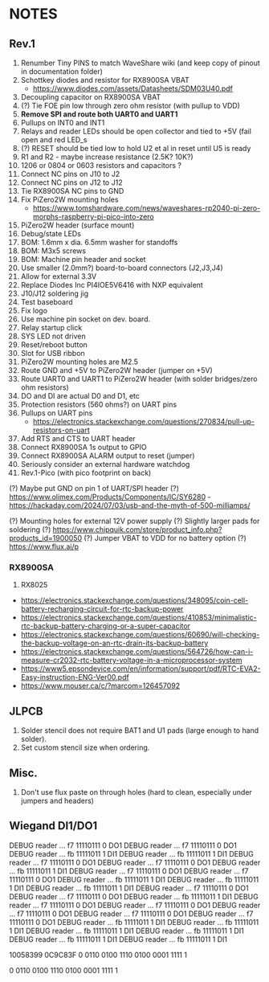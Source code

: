 # NOTES

## Rev.1

1.  Renumber Tiny PINS to match WaveShare wiki (and keep copy of pinout in documentation folder)
2.  Schottkey diodes and resistor for RX8900SA VBAT
    - https://www.diodes.com/assets/Datasheets/SDM03U40.pdf
2.  Decoupling capacitor on RX8900SA VBAT
3.  (?) Tie FOE pin low through zero ohm resistor (with pullup to VDD)
4.  **Remove SPI and route both UART0 and UART1**
5.  Pullups on INT0 and INT1
6.  Relays and reader LEDs should be open collector and tied to +5V (fail open and red LED_s
7.  (?) RESET should be tied low to hold U2 et al in reset until U5 is ready
8.  R1 and R2 - maybe increase resistance (2.5K? 10K?)
9.  1206 or 0804 or 0603 resistors and capacitors ?
10. Connect NC pins on J10 to J2
11. Connect NC    pins on J12 to J12
12. Tie RX8900SA NC pins to GND
13. Fix PiZero2W mounting holes
    - https://www.tomshardware.com/news/waveshares-rp2040-pi-zero-morphs-raspberry-pi-pico-into-zero
14. PiZero2W header (surface mount)
15. Debug/state LEDs
16. BOM: 1.6mm x dia. 6.5mm washer for standoffs
17. BOM: M3x5 screws
18. BOM: Machine pin header and socket
19. Use smaller (2.0mm?) board-to-board connectors (J2,J3,J4)
20. Allow for external 3.3V
21. Replace Diodes Inc PI4IOE5V6416 with NXP equivalent
22. J10/J12 soldering jig
23. Test baseboard
24. Fix logo
25. Use machine pin socket on dev. board.
26. Relay startup click
27. SYS LED not driven
28. Reset/reboot button
29. Slot for USB ribbon
30. PiZero2W mounting holes are M2.5
31. Route GND and +5V to PiZero2W header (jumper on +5V)
32. Route UART0 and UART1 to PiZero2W header (with solder bridges/zero ohm resistors)
33. DO and DI are actual D0 and D1, etc
34. Protection resistors (560 ohms?) on UART pins
35. Pullups on UART pins
    - https://electronics.stackexchange.com/questions/270834/pull-up-resistors-on-uart
35. Add RTS and CTS to UART header
36. Connect RX8900SA 1s output to GPIO
37. Connect RX8900SA ALARM output to reset (jumper)
38. Seriously consider an external hardware watchdog
39. Rev.1-Pico (with pico footprint on back)

(?) Maybe put GND on pin 1 of UART/SPI header
(?) https://www.olimex.com/Products/Components/IC/SY6280
    - https://hackaday.com/2024/07/03/usb-and-the-myth-of-500-milliamps/

(?) Mounting holes for external 12V power supply
(?) Slightly larger pads for soldering
(?) https://www.chipquik.com/store/product_info.php?products_id=1900050
(?) Jumper VBAT to VDD for no battery option
(?) https://www.flux.ai/p

### RX8900SA
1. RX8025

- https://electronics.stackexchange.com/questions/348095/coin-cell-battery-recharging-circuit-for-rtc-backup-power
- https://electronics.stackexchange.com/questions/410853/minimalistic-rtc-backup-battery-charging-or-a-super-capacitor
- https://electronics.stackexchange.com/questions/60690/will-checking-the-backup-voltage-on-an-rtc-drain-its-backup-battery
- https://electronics.stackexchange.com/questions/564726/how-can-i-measure-cr2032-rtc-battery-voltage-in-a-microprocessor-system
- https://www5.epsondevice.com/en/information/support/pdf/RTC-EVA2-Easy-instruction-ENG-Ver00.pdf
- https://www.mouser.ca/c/?marcom=126457092


## JLPCB
1. Solder stencil does not require BAT1 and U1 pads (large enough to hand solder).
2. Set custom stencil size when ordering.

## Misc.
1. Don't use flux paste on through holes (hard to clean, especially under jumpers and headers)


## Wiegand DI1/DO1
DEBUG  reader     ... f7 11110111  0 DO1
DEBUG  reader     ... f7 11110111  0 DO1
DEBUG  reader     ... fb 11111011  1 DI1
DEBUG  reader     ... fb 11111011  1 DI1
DEBUG  reader     ... f7 11110111  0 DO1
DEBUG  reader     ... f7 11110111  0 DO1
DEBUG  reader     ... fb 11111011  1 DI1
DEBUG  reader     ... f7 11110111  0 DO1
DEBUG  reader     ... f7 11110111  0 DO1
DEBUG  reader     ... fb 11111011  1 DI1
DEBUG  reader     ... fb 11111011  1 DI1
DEBUG  reader     ... fb 11111011  1 DI1
DEBUG  reader     ... f7 11110111  0 DO1
DEBUG  reader     ... f7 11110111  0 DO1
DEBUG  reader     ... fb 11111011  1 DI1
DEBUG  reader     ... f7 11110111  0 DO1
DEBUG  reader     ... f7 11110111  0 DO1
DEBUG  reader     ... f7 11110111  0 DO1
DEBUG  reader     ... f7 11110111  0 DO1
DEBUG  reader     ... f7 11110111  0 DO1
DEBUG  reader     ... fb 11111011  1 DI1
DEBUG  reader     ... fb 11111011  1 DI1
DEBUG  reader     ... fb 11111011  1 DI1
DEBUG  reader     ... fb 11111011  1 DI1
DEBUG  reader     ... fb 11111011  1 DI1
DEBUG  reader     ... fb 11111011  1 DI1

10058399
0C9C83F
0 0110 0100 1110 0100 0001 1111 1

0 0110 0100 1110 0100 0001 1111 1

